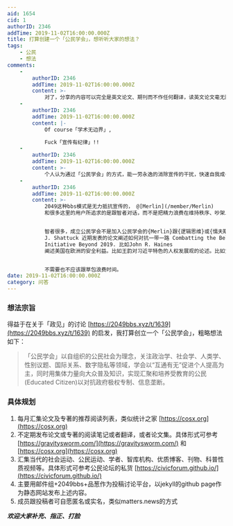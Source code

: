```yaml
---
aid: 1654
cid: 1
authorID: 2346
addTime: 2019-11-02T16:00:00.000Z
title: 打算创建一个「公民学会」，想听听大家的想法？
tags:
    - 公民
    - 想法
comments:
    -
        authorID: 2346
        addTime: 2019-11-02T16:00:00.000Z
        content: >-
            对了，分享的内容可以完全是英文论文、期刊而不作任何翻译，读英文论文毫无障碍的成员不必照顾英文不好的。翻译不是必要选项，互通有无是第一优先级。公众影响力是第二优先级，欢迎追求公众影响力的朋友为之努力。
    -
        authorID: 2346
        addTime: 2019-11-02T16:00:00.000Z
        content: |-
            Of course「学术无边界」,

            Fuck「宣传有纪律」!!
    -
        authorID: 2346
        addTime: 2019-11-02T16:00:00.000Z
        content: >-
            个人认为通过「公民学会」的方式，能一劳永逸的消除宣传的干扰，快速自我成长的产生一定公众影响力。我认为同时还能改善匿名安全性，比方说你是专业人士，想讨论某篇论文，现在有了这么一个公开的发布渠道，这篇论文会被几百上千人点击，即时别人在你硬/网盘里发现这篇论文，也不能确定最初推荐这篇论文的人以及有这个想法的人就是你了。
    -
        authorID: 2346
        addTime: 2019-11-02T16:00:00.000Z
        content: >-
            2049这种bbs模式是无力抵抗宣传的， @[Merlin](/member/Merlin)
            和很多这里的用户所追求的是跟智者对话，而不是把精力浪费在维持秩序、吵架上。论坛模式下，规模一旦扩大，必然导致捣乱跟低效交流的草包人士增多。低效表现在明明自己能Google到的东西，偏要来求助别人，以及死不认错浪费口水。


            智者很多，成立公民学会不是加入公民学会的{Merlin}跟{逻辑思维}或{懦夫斯基}对话，而是让大家跟某个领域的专家对话，比如外交政策研究院的Thomas
            J. Shattuck 近期发表的论文阐述如何对抗一带一路 Combatting the Belt and Road
            Initiative Beyond 2019. 比如John R. Haines
            阐述美国在欧洲的安全利益。比如王韵对习近平特色的人权发展观的论述。比如黄鸿儒对中共对外使用武力相关文献评析。


            不需要也不应该跟草包浪费时间。
date: 2019-11-02T16:00:00.000Z
category: 问答
---
```


### [](#%E6%83%B3%E6%B3%95%E5%AE%97%E6%97%A8)想法宗旨

得益于在关于「政见」的讨论 [https://2049bbs.xyz/t/1639](https://2049bbs.xyz/t/1639) 的启发，我打算创立一个「公民学会」，粗略想法如下：

> 「公民学会」以自组织的公民社会为理念，关注政治学、社会学、人类学、性别议题、国际关系、数字隐私等领域，学会以“互通有无”促进个人提高为主，同时用集体力量向大众普及知识，实现汇聚和培养受教育的公民(Educated Citizen)以对抗政府极权专制、信息垄断。

### [](#%E5%85%B7%E4%BD%93%E8%A7%84%E5%88%92)具体规划

1.  每月汇集论文及专著的推荐阅读列表，类似统计之家 [https://cosx.org](https://cosx.org)
2.  不定期发布论文或专著的阅读笔记或者翻译，或者论文集。具体形式可参考 [https://gravitysworm.com/](https://gravitysworm.com/) 和 [https://cosx.org](https://cosx.org)
3.  汇集当代的社会运动、公民运动、学者、智库机构、优质博客、刊物、科普性质视频等。具体形式可参考公民论坛的私货 [https://civicforum.github.io/](https://civicforum.github.io/)
4.  主要用邮件组+2049bbs+品葱作为投稿讨论平台，以jekyll的github page作为静态网站发布上述内容。
5.  成员跟投稿者可自愿匿名或实名，类似matters.news的方式

**_欢迎大家补充、指正、打脸_**
